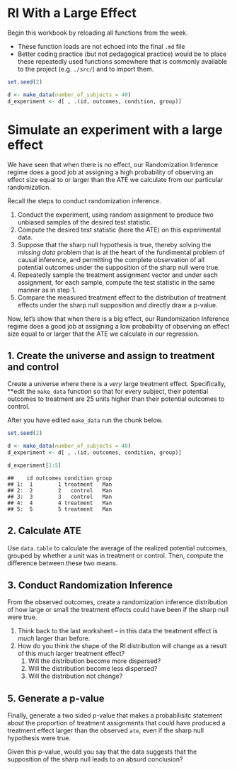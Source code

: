 RI With a Large Effect
================

Begin this workbook by reloading all functions from the week.

  - These function loads are not echoed into the final `.md` file
  - Better coding practice (but not pedagogical practice) would be to
    place these repeatedly used functions somewhere that is commonly
    available to the project (e.g. `./src/`) and to import them.

<!-- end list -->

``` r
set.seed(2)

d <- make_data(number_of_subjects = 40)
d_experiment <- d[ , .(id, outcomes, condition, group)]
```

# Simulate an experiment with a large effect

We have seen that when there is no effect, our Randomization Inference
regime does a good job at assigning a high probability of observing an
effect size equal to or larger than the ATE we calculate from our
particular randomization.

Recall the steps to conduct randomization inference.

1.  Conduct the experiment, using random assignment to produce two
    unbiased samples of the desired test statistic.
2.  Compute the desired test statistic (here the ATE) on this
    experimental data.
3.  Suppose that the sharp null hypothesis is true, thereby solving the
    *missing data* problem that is at the heart of the fundimental
    problem of causal inference, and permitting the complete observation
    of all potential outcomes under the supposition of the sharp null
    were true.
4.  Repeatedly sample the treatment assignment vector and under each
    assignment, for each sample, compute the test statistic in the same
    manner as in step 1.
5.  Compare the measured treatment effect to the distribution of
    treatment effects under the sharp null supposition and directly draw
    a p-value.

Now, let’s show that when there is a big effect, our Randomization
Inference regime does a good job at assigning a low probability of
observing an effect size equal to or larger that the ATE we calculate in
our regression.

## 1\. Create the universe and assign to treatment and control

Create a universe where there is a *very* large treatment effect.
Specifically, \*\*edit the `make_data` function so that for every
subject, their potential outcomes to treatment are 25 units higher than
their potential outcomes to control.

After you have edited `make_data` run the chunk below.

``` r
set.seed(2)

d <- make_data(number_of_subjects = 40)
d_experiment <- d[ , .(id, outcomes, condition, group)]

d_experiment[1:5]
```

    ##    id outcomes condition group
    ## 1:  1        1 treatment   Man
    ## 2:  2        2   control   Man
    ## 3:  3        3   control   Man
    ## 4:  4        4 treatment   Man
    ## 5:  5        5 treatment   Man

## 2\. Calculate ATE

Use `data.table` to calculate the average of the realized potential
outcomes, grouped by whether a unit was in treatment or control. Then,
compute the difference between these two means.

## 3\. Conduct Randomization Inference

From the observed outcomes, create a randomization inference
distribution of how large or small the treatment effects could have been
if the sharp null were true.

1.  Think back to the last worksheet – in this data the treatment effect
    is *much* larger than before.
2.  How do you think the shape of the RI distribution will change as a
    result of this much larger treatment effect?
    1.  Will the distribution become more dispersed?
    2.  Will the distribution become less dispersed?
    3.  Will the distribution not change?

## 5\. Generate a p-value

Finally, generate a two sided p-value that makes a probabilisitc
statement about the proportion of treatment assignments that could have
produced a treatment effect larger than the observed `ate`, even if the
sharp null hypothesis were true.

Given this p-value, would you say that the data suggests that the
supposition of the sharp null leads to an absurd conclusion?
